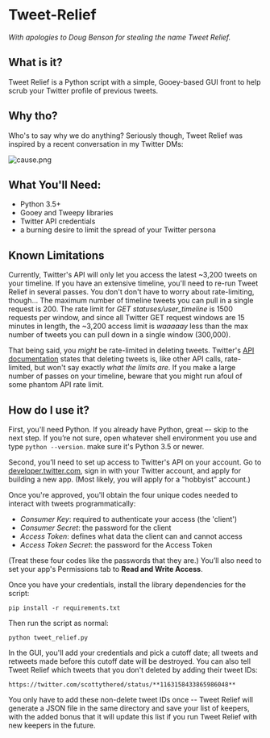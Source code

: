 # Tweet-Relief
*With apologies to Doug Benson for stealing the name Tweet Relief.*

## What is it?
Tweet Relief is a Python script with a simple, Gooey-based GUI front to help scrub your Twitter profile of previous tweets.

## Why tho?
Who's to say why we do anything? Seriously though, Tweet Relief was inspired by a recent conversation in my Twitter DMs:

![cause.png](https://dl.dropboxusercontent.com/s/4bynphcbtqxwrl2/cause.png)

## What You'll Need:
- Python 3.5+
- Gooey and Tweepy libraries
- Twitter API credentials
- a burning desire to limit the spread of your Twitter persona

## Known Limitations
Currently, Twitter's API will only let you access the latest ~3,200 tweets on your timeline. If you have an extensive timeline, you'll need to re-run Tweet Relief in several passes. You don't don't have to worry about rate-limiting, though... The maximum number of timeline tweets you can pull in a single request is 200. The rate limit for *GET statuses/user_timeline* is 1500 requests per window, and since all Twitter GET request windows are 15 minutes in length, the ~3,200 access limit is *waaaaay* less than the max number of tweets you can pull down in a single window (300,000).

That being said, you *might* be rate-limited in deleting tweets. Twitter's [API documentation](https://developer.twitter.com/en/docs/tweets/post-and-engage/api-reference/post-statuses-destroy-id.html) states that deleting tweets is, like other API calls, rate-limited, but won't say exactly *what the limits are*. If you make a large number of passes on your timeline, beware that you might run afoul of some phantom API rate limit.

## How do I use it?
First, you'll need Python. If you already have Python, great –- skip to the next step. If you’re not sure, open whatever shell environment you use and type `python --version`. make sure it's Python 3.5 or newer.

Second, you’ll need to set up access to Twitter's API on your account. Go to [developer.twitter.com](https://developer.twitter.com), sign in with your Twitter account, and apply for building a new app. (Most likely, you will apply for a "hobbyist" account.)

Once you're approved, you'll obtain the four unique codes needed to interact with tweets programmatically:

- *Consumer Key*: required to authenticate your access (the 'client')
- *Consumer Secret*: the password for the client
- *Access Token*: defines what data the client can and cannot access
- *Access Token Secret*: the password for the Access Token

(Treat these four codes like the passwords that they are.) You’ll also need to set your app's Permissions tab to **Read and Write Access**.

Once you have your credentials, install the library dependencies for the script:
```
pip install -r requirements.txt
```
Then run the script as normal:
```
python tweet_relief.py
```

In the GUI, you'll add your credentials and pick a cutoff date; all tweets and retweets made before this cutoff date will be destroyed. You can also tell Tweet Relief which tweets that you don't deleted by adding their tweet IDs:
```
https://twitter.com/scottythered/status/**1163158433865986048**
```
You only have to add these non-delete tweet IDs once -- Tweet Relief will generate a JSON file in the same directory and save your list of keepers, with the added bonus that it will update this list if you run Tweet Relief with new keepers in the future.
